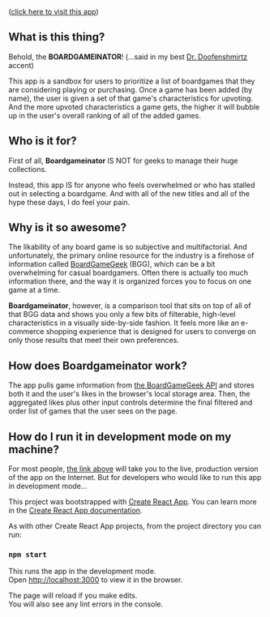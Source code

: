 ([click here to visit this app](https://roderickwoodman.github.io/boardgameinator/))

## What is this thing?

Behold, the **BOARDGAMEINATOR**!  (...said in my best [Dr. Doofenshmirtz](https://www.youtube.com/watch?v=Sj7yxI-r_ag) accent)

This app is a sandbox for users to prioritize a list of boardgames that they are considering playing or purchasing. Once a game has been added (by name), the user is given a set of that game's characteristics for upvoting. And the more upvoted characteristics a game gets, the higher it will bubble up in the user's overall ranking of all of the added games.

## Who is it for?

First of all, **Boardgameinator** IS NOT for geeks to manage their huge collections.

Instead, this app IS for anyone who feels overwhelmed or who has stalled out in selecting a boardgame. And with all of the new titles and all of the hype these days, I do feel your pain.

## Why is it so awesome?

The likability of any board game is so subjective and multifactorial. And unfortunately, the primary online  resource for the industry is a firehose of information called [BoardGameGeek](https://boardgamegeek.com) (BGG), which can be a bit overwhelming for casual boardgamers. Often there is actually too much information there, and the way it is organized forces you to focus on one game at a time.

**Boardgameinator**, however, is a comparison tool that sits on top of all of that BGG data and shows you only a few bits of filterable, high-level characteristics in a visually side-by-side fashion. It feels more like an e-commerce shopping experience that is designed for users to converge on only those results that meet their own preferences.

## How does Boardgameinator work?

The app pulls game information from [the BoardGameGeek API](https://boardgamegeek.com/wiki/page/BGG_XML_API2) and stores both it and the user's likes in the browser's local storage area. Then, the aggregated likes plus other input controls determine the final filtered and order list of games that the user sees on the page.

## How do I run it in development mode on my machine?

For most people, [the link above](https://roderickwoodman.github.io/boardgameinator/) will take you to the live, production version of the app on the Internet. But for developers who would like to run this app in development mode...

This project was bootstrapped with [Create React App](https://github.com/facebook/create-react-app).  You can learn more in the [Create React App documentation](https://facebook.github.io/create-react-app/docs/getting-started).

As with other Create React App projects, from the project directory you can run:

### `npm start`

This runs the app in the development mode.<br> 
 Open [http://localhost:3000](http://localhost:3000) to view it in the browser.

The page will reload if you make edits.<br>
You will also see any lint errors in the console.

